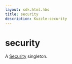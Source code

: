```yaml
---
layout: sdk.html.hbs
title: security
description: Kuzzle:security
---
```


# security

A [Security](/sdk-reference/js/5/security) singleton.
